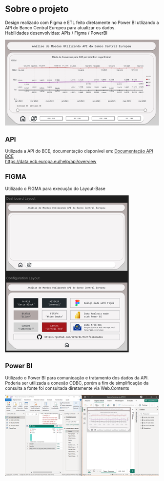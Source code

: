# Sobre o projeto


Design realizado com Figma e ETL feito diretamente no Power BI utlizando a API do Banco Central Europeu para atualizar os dados.  
Habilidades desenvolvidas: APIs / Figma / PowerBI


![Dashboard Sample](https://raw.githubusercontent.com/ViVerdi/PortfolioDados/14d71a0d22b569d5d1124eb8eeb0d5cb9641e445/Taxas%20de%20Conversao%20via%20API%20BCE/Dashboard%20Sample.png)


## API


Utilizada a API do BCE, documentação disponível em:
[Documentação API BCE](https://data.ecb.europa.eu/help/api/overview)  
https://data.ecb.europa.eu/help/api/overview


## FIGMA


Utilizado o FIGMA para execução do Layout-Base  


![Layout da interface no Figma](assets/figma_layout.png)


## Power BI  


Utilizado o Power BI para comunicação e tratamento dos dados da API.  
Poderia ser utilizada a conexão ODBC, porém a fim de simplificação da consulta a fonte foi consultada diretamente via Web.Contents  


![Layout Power BI](assets/powerBI_layout.png)
